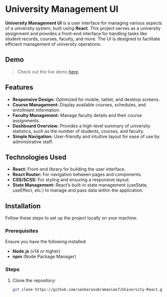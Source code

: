 # University Management UI 

**University Management UI** is a user interface for managing various aspects of a university system, built using **React**. This project serves as a university assignment and provides a front-end interface for handling tasks like student records, courses, faculty, and more. The UI is designed to facilitate efficient management of university operations.

## Demo

> Check out the live demo [here](https://university-react-eight.vercel.app/).

## Features
- **Responsive Design:** Optimized for mobile, tablet, and desktop screens.
- **Course Management:** Display available courses, schedules, and enrollment information.
- **Faculty Management:** Manage faculty details and their course assignments.
- **Dashboard Overview:** Provides a high-level summary of university statistics, such as the number of students, courses, and faculty.
- **Simple Navigation:** User-friendly and intuitive layout for ease of use by administrative staff.

## Technologies Used
- **React:** Front-end library for building the user interface.
- **React Router:** For navigation between pages and components.
- **CSS/SCSS:** For styling and ensuring a responsive layout.
- **State Management:** React’s built-in state management (useState, useEffect, etc.) to manage and pass data within the application.

## Installation

Follow these steps to set up the project locally on your machine:

### Prerequisites
Ensure you have the following installed:
- **Node.js** (v14 or higher)
- **npm** (Node Package Manager)

### Steps
1. Clone the repository:
   ```bash
   git clone https://github.com/sankarasubramanian7/University-React.git
